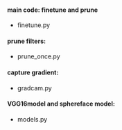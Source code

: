 #### main code: finetune and prune
* finetune.py


#### prune filters:
* prune_once.py

#### capture gradient:
* gradcam.py

#### VGG16model and sphereface model:
* models.py
